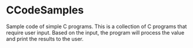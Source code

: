 CCodeSamples
============

Sample code of simple C programs.
This is a collection of C programs that require user input.  Based on the input, the program will
process the value and print the results to the user.
